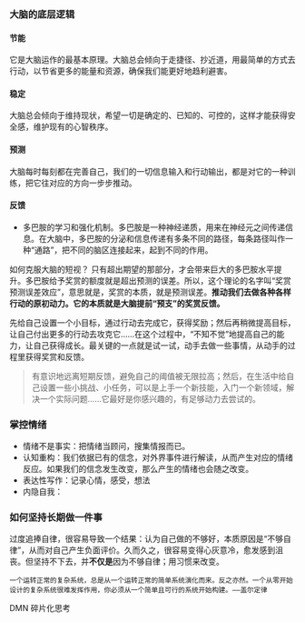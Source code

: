 ### 大脑的底层逻辑

#### 节能  
它是大脑运作的最基本原理。大脑总会倾向于走捷径、抄近道，用最简单的方式去行动，以节省更多的能量和资源，确保我们能更好地趋利避害。


#### 稳定
大脑总会倾向于维持现状，希望一切是确定的、已知的、可控的，这样才能获得安全感，维护现有的心智秩序。


#### 预测
大脑每时每刻都在完善自己，我们的一切信息输入和行动输出，都是对它的一种训练，把它往对应的方向一步步推动。
#### 反馈
- 多巴胺的学习和强化机制。多巴胺是一种神经递质，用来在神经元之间传递信息。在大脑中，多巴胺的分泌和信息传递有多条不同的路径，每条路径叫作一种“通路”，把不同的脑区连接起来，起到不同的作用。

如何克服大脑的短视？
只有超出期望的那部分，才会带来巨大的多巴胺水平提升。多巴胺给予奖赏的额度就是超出预测的误差。所以，这个理论的名字叫“奖赏预测误差效应”，意思就是，奖赏的本质，就是预测误差。**推动我们去做各种各样行动的原初动力。它的本质就是大脑提前“预支”的奖赏反馈。**

先给自己设置一个小目标，通过行动去完成它，获得奖励；然后再稍微提高目标，让自己付出更多的行动去攻克它……在这个过程中，“不知不觉”地提高自己的能力，让自己获得成长。最关键的一点就是试一试，动手去做一些事情，从动手的过程里获得奖赏和反馈。

>有意识地远离短期反馈，避免自己的阈值被无限拉高；然后，在生活中给自己设置一些小挑战、小任务，可以是上手一个新技能，入门一个新领域，解决一个实际问题……它最好是你感兴趣的，有足够动力去尝试的。




### 掌控情绪 

- 情绪不是事实：把情绪当顾问，搜集情报而已。
- 认知重构：我们依据已有的信念，对外界事件进行解读，从而产生对应的情绪反应。如果我们的信念发生改变，那么产生的情绪也会随之改变。
- 表达性写作：记录心情，感受，想法
- 内隐自我：


### 如何坚持长期做一件事


过度追捧自律，很容易导致一个结果：认为自己做的不够好，本质原因是“不够自律”，从而对自己产生负面评价。久而久之，很容易变得心灰意冷，愈发感到沮丧。但坚持不下去，并**不仅是**因为不够自律；用习惯来改变。

```ad-abstract
一个运转正常的复杂系统，总是从一个运转正常的简单系统演化而来。反之亦然。一个从零开始设计的复杂系统很难发挥作用，你必须从一个简单且可行的系统开始构建。——盖尔定律
```


DMN 碎片化思考




















































